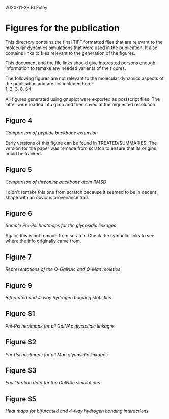 2020-11-28  BLFoley

# Figures for the publication

This directory contains the final TIFF formatted files that are
relevant to the molecular dynamics simulations that were used in
the publication.  It also contains links to files relevant to the
generation of the figures.  

This document and the file links should give interested persons 
enough information to remake any needed variants of the figures.

The following figures are not relevant to the molecular dynamics
aspects of the publication and are not included here:  
1, 2, 3, 8, S4

All figures generated using gnuplot were exported as postscript
files.  The latter were loaded into gimp and then saved at the
requested resolution.

## Figure 4

_Comparison of peptide backbone extension_

Early versions of this figure can be found in TREATED/SUMMARIES.
The version for the paper was remade from scratch to ensure that
its origins could be tracked.

## Figure 5

_Comparison of threonine backbone atom RMSD_

I didn't remake this one from scratch because it seemed to be in 
decent shape with an obvious provenance trail.  

## Figure 6

_Sample Phi-Psi heatmaps for the glycosidic linkages_

Again, this is not remade from scratch.  Check the symbolic links to
see where the info originally came from.

## Figure 7

_Representations of the O-GalNAc and O-Man moieties_



## Figure 9

_Bifurcated and 4-way hydrogen bonding statistics_



## Figure S1

_Phi-Psi heatmaps for all GalNAc glycosidic linkages_



## Figure S2

_Phi-Psi heatmaps for all Man glycosidic linkages_



## Figure S3

_Equilibration data for the GalNAc simulations_



## Figure S5

_Heat maps for bifurcated and 4-way hydrogen bonding interactions_




